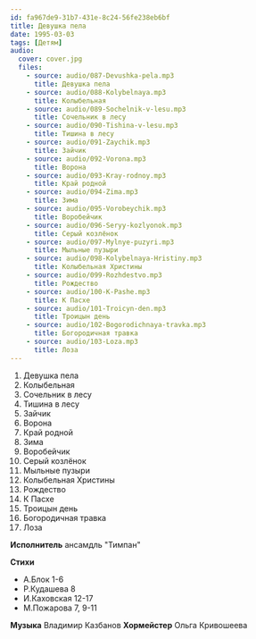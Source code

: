 ```yaml
---
id: fa967de9-31b7-431e-8c24-56fe238eb6bf
title: Девушка пела
date: 1995-03-03
tags: [Детям]
audio:
  cover: cover.jpg
  files: 
    - source: audio/087-Devushka-pela.mp3
      title: Девушка пела
    - source: audio/088-Kolybelnaya.mp3
      title: Колыбельная
    - source: audio/089-Sochelnik-v-lesu.mp3
      title: Сочельник в лесу
    - source: audio/090-Tishina-v-lesu.mp3
      title: Тишина в лесу
    - source: audio/091-Zaychik.mp3
      title: Зайчик
    - source: audio/092-Vorona.mp3
      title: Ворона
    - source: audio/093-Kray-rodnoy.mp3
      title: Край родной
    - source: audio/094-Zima.mp3
      title: Зима
    - source: audio/095-Vorobeychik.mp3
      title: Воробейчик
    - source: audio/096-Seryy-kozlyonok.mp3
      title: Серый козлёнок
    - source: audio/097-Mylnye-puzyri.mp3
      title: Мыльные пузыри
    - source: audio/098-Kolybelnaya-Hristiny.mp3
      title: Колыбельная Христины
    - source: audio/099-Rozhdestvo.mp3
      title: Рождество
    - source: audio/100-K-Pashe.mp3
      title: К Пасхе
    - source: audio/101-Troicyn-den.mp3
      title: Троицын день
    - source: audio/102-Bogorodichnaya-travka.mp3
      title: Богородичная травка
    - source: audio/103-Loza.mp3
      title: Лоза
---
```


1. Девушка пела
2. Колыбельная
3. Сочельник в лесу
4. Тишина в лесу
5. Зайчик
6. Ворона
7. Край родной
8. Зима
9. Воробейчик
10. Серый козлёнок
11. Мыльные пузыри
12. Колыбельная Христины
13. Рождество
14. К Пасхе
15. Троицын день
16. Богородичная травка
17. Лоза

**Исполнитель** ансамдль "Тимпан"

**Стихи** 
- А.Блок 1-6
- Р.Кудашева 8
- И.Каховская 12-17
- М.Пожарова 7, 9-11

**Музыка** Владимир Казбанов 
**Хормейстер** Ольга Кривошеева